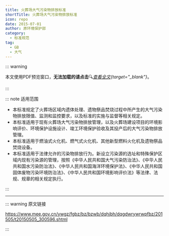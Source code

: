 ```yaml
---
title: 火葬场大气污染物排放标准
shortTitle: 火葬场大气污染物排放标准
icon: repo
date: 2015-07-01
author: 原环境保护部
category:
  - 标准规范
tag:
  - GB
  - 大气
---
```


::: warning

本文使用PDF预览窗口<Badge text="基于Chromium内核" type="tip" />，**无法加载的请点击**:mag:*[查看全文](/static/pdf/P8/GB/GB-13801-2015.pdf){target="_blank"}*。

:::

::: note 适用范围

- 本标准规定了火葬场区域内遗体处理、遗物祭品焚烧过程中所产生的大气污染物排放限值、监测和监控要求，以及标准的实施与监督等相关规定。
- 本标准适用于现有火葬场大气污染物排放管理，以及火葬场建设项目的环境影响评价、环境保护设施设计、竣工环境保护验收及其投产后的大气污染物排放管理。
- 本标准适用于燃油式火化机、燃气式火化机、其他新型燃料火化机及遗物祭品焚烧设备。
- 本标准适用于法律允许的污染物排放行为。新设立污染源的选址和特殊保护区域内现有污染源的管理，按照《中华人民共和国大气污染防治法》、《中华人民共和国水污染防治法》、《中华人民共和国海洋环境保护法》、《中华人民共和国固体废物污染环境防治法》、《中华人民共和国环境影响评价法》等法律、法规、规章的相关规定执行。

:::

<PDF url="/static/pdf/P8/GB/GB-13801-2015.pdf" :zoom=90 height="1020px" />

---

::: warning 原文链接

<https://www.mee.gov.cn/ywgz/fgbz/bz/bzwb/dqhjbh/dqgdwrywrwpfbz/201505/t20150505_300596.shtml>

:::
